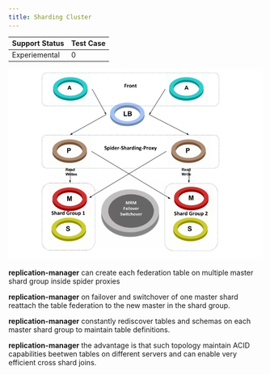 ```yaml
---
title: Sharding Cluster
---
```

| Support Status  | Test Case |  
| ----------------|-----------|
| Experiemental      | 0 |       

![Ring](/images/architecturesharding.png)

**replication-manager** can create each federation table on multiple master shard group inside spider proxies

**replication-manager** on failover and switchover of one master shard reattach the table federation to the new master in the shard group.

**replication-manager** constantly rediscover tables and schemas on each master shard group to maintain table definitions.

**replication-manager**  the advantage is that such topology maintain ACID capabilities beetwen tables on different servers and can enable very efficient cross shard joins. 
